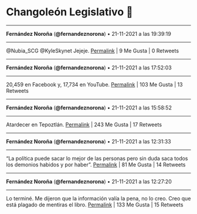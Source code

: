 # Changoleón Legislativo 🙈
*****
**Fernández Noroña** (**@fernandeznorona**) • 21-11-2021 a las 19:39:19
*****
@Nubia_SCG @KyleSkynet Jejeje.
[Permalink](https://twitter.com/fernandeznorona/status/1462626724106018820) | 9 Me Gusta | 0 Retweets
*****
**Fernández Noroña** (**@fernandeznorona**) • 21-11-2021 a las 17:52:03
*****
20,459 en Facebook y, 17,734 en YouTube.
[Permalink](https://twitter.com/fernandeznorona/status/1462599727669669896) | 103 Me Gusta | 13 Retweets
*****
**Fernández Noroña** (**@fernandeznorona**) • 21-11-2021 a las 15:58:52
*****
Atardecer en Tepoztlán.
[Permalink](https://twitter.com/fernandeznorona/status/1462571243291308032) | 243 Me Gusta | 17 Retweets
*****
**Fernández Noroña** (**@fernandeznorona**) • 21-11-2021 a las 12:31:33
*****
“La política puede sacar lo mejor de las personas pero sin duda saca todos los demonios habidos y por haber”.
[Permalink](https://twitter.com/fernandeznorona/status/1462519071023386625) | 81 Me Gusta | 14 Retweets
*****
**Fernández Noroña** (**@fernandeznorona**) • 21-11-2021 a las 12:27:20
*****
Lo terminé. Me dijeron que la información valía la pena, no lo creo. Creo que está plagado de mentiras el libro.
[Permalink](https://twitter.com/fernandeznorona/status/1462518009570807808) | 133 Me Gusta | 15 Retweets